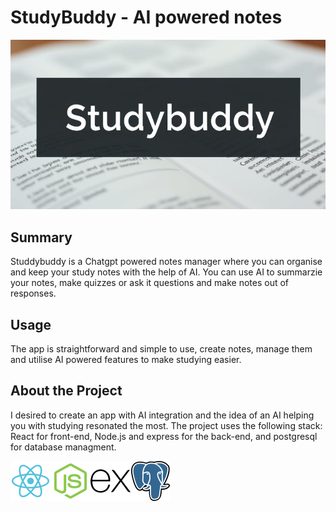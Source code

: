 # StudyBuddy - AI powered notes

![plot](./images/Banner.jpeg)

## Summary

Studdybuddy is a Chatgpt powered notes manager where you can organise and keep your study notes with the help of AI.
You can use AI to summarzie your notes, make quizzes or ask it questions and make notes out of responses.

## Usage

The app is straightforward and simple to use, create notes, manage them and utilise AI powered features to make studying easier.


## About the Project

I desired to create an app with AI integration and the idea of an AI helping you with studying resonated the most.
The project uses the following stack: React for front-end, Node.js and express for the back-end, and postgresql for database managment.

<div style="display: flex" style="justify-content: center">
	<img src="./images/react-svgrepo-com.png" width="64px">
	<img src="./images/node-js-svgrepo-com.png" width="64px">
	<img src="./images/express-svgrepo-com.png" width="64px">
	<img src="./images/postgresql-svgrepo-com.png" width="64px">
</div>
